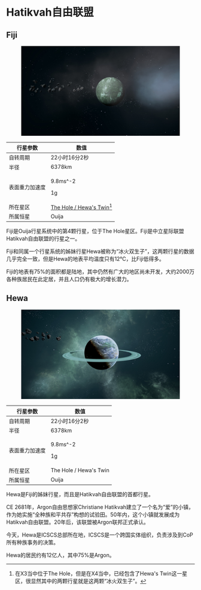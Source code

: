 # Hatikvah自由联盟

## Fiji

<figure><img src="../.gitbook/assets/Fiji.jpg" alt=""><figcaption></figcaption></figure>

| 行星参数    | 数值                                               |
| ------- | ------------------------------------------------ |
| 自转周期    | 22小时16分2秒                                        |
| 半径      | 6378km                                           |
| 表面重力加速度 | <p>9.8ms^-2</p><p>1g</p>                         |
| 所在星区    | [The Hole / Hewa's Twin](#user-content-fn-1)[^1] |
| 所属恒星    | Ouija                                            |

Fiji是Ouija行星系统中的第4颗行星，位于The Hole星区。Fiji是中立星际联盟Hatikvah自由联盟的行星之一。

Fiji和同属一个行星系统的姊妹行星Hewa被称为“冰火双生子”，这两颗行星的数据几乎完全一致，但是Hewa的地表平均温度只有12℃，比Fiji低得多。

Fiji的地表有75%的面积都是陆地，其中仍然有广大的地区尚未开发，大约2000万各种族居民在此定居，并且人口仍有极大的增长潜力。

## Hewa

<figure><img src="../.gitbook/assets/Hewa.jpg" alt=""><figcaption></figcaption></figure>

| 行星参数    | 数值                       |
| ------- | ------------------------ |
| 自转周期    | 22小时16分2秒                |
| 半径      | 6378km                   |
| 表面重力加速度 | <p>9.8ms^-2</p><p>1g</p> |
| 所在星区    | The Hole / Hewa's Twin   |
| 所属恒星    | Ouija                    |

Hewa是Fiji的姊妹行星，而且是Hatikvah自由联盟的首都行星。

CE 2681年，Argon自由思想家Christiane Hatikvah建立了一个名为“爱”的小镇，作为她实施“全种族和平共存”构想的试验田。50年内，这个小镇就发展成为Hatikvah自由联盟。20年后，该联盟被Argon联邦正式承认。

今天，Hewa是ICSCS总部所在地，ICSCS是一个跨国实体组织，负责涉及到CoP所有种族事务的决策。

Hewa的居民约有12亿人，其中75%是Argon。

[^1]: 在X3当中位于The Hole，但是在X4当中，已经包含了Hewa's Twin这一星区，很显然其中的两颗行星就是这两颗“冰火双生子”。
